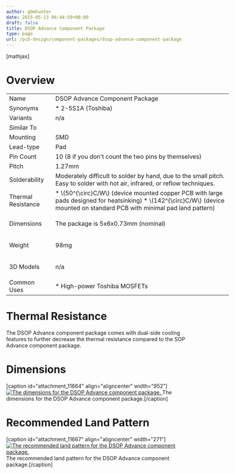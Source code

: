 ```yaml
---
author: gbmhunter
date: 2015-05-13 06:44:59+00:00
draft: false
title: DSOP Advance Component Package
type: page
url: /pcb-design/component-packages/dsop-advance-component-package
---
```


[mathjax]

# Overview

<table style="width: 600px;" ><tbody ><tr >
<td >Name
</td>
<td >DSOP Advance Component Package
</td></tr><tr >
<td >Synonyms
</td>
<td >  * 2-5S1A (Toshiba)
</td></tr><tr >
<td >Variants
</td>
<td >n/a
</td></tr><tr >
<td >Similar To
</td>
<td > 
</td></tr><tr >
<td >Mounting
</td>
<td >SMD
</td></tr><tr >
<td >Lead-type
</td>
<td >Pad
</td></tr><tr >
<td >Pin Count
</td>
<td >10 (8 if you don't count the two pins by themselves)
</td></tr><tr >
<td >Pitch
</td>
<td >1.27mm
</td></tr><tr >
<td >Solderability
</td>
<td >Moderately difficult to solder by hand, due to the small pitch. Easy to solder with hot air, infrared, or reflow techniques.
</td></tr><tr >
<td >Thermal Resistance
</td>
<td >  * \(50^{\circ}C/W\) (device mounted copper PCB with large pads designed for heatsinking)  * \(142^{\circ}C/W\) (device mounted on standard PCB with minimal pad land pattern)
</td></tr><tr >
<td >Dimensions
</td>
<td >

The package is 5x6x0.73mm (nominal)

</td></tr><tr >
<td >Weight
</td>
<td >

98mg

</td></tr><tr >
<td >3D Models
</td>
<td >

n/a

</td></tr><tr >
<td >Common Uses
</td>
<td >  * High-power Toshiba MOSFETs
</td></tr></tbody></table>

# Thermal Resistance

The DSOP Advance component package comes with dual-side cooling features to further decrease the thermal resistance compared to the SOP Advance component package.

# Dimensions

[caption id="attachment_11664" align="aligncenter" width="952"][![The dimensions for the DSOP Advance component package.](/images/2015/05/dsop-advance-component-package-dimensions.png)
](/images/2015/05/dsop-advance-component-package-dimensions.png) The dimensions for the DSOP Advance component package.[/caption]

# Recommended Land Pattern

[caption id="attachment_11667" align="aligncenter" width="271"][![The recommended land pattern for the DSOP Advance component package.](/images/2015/05/dsop-advance-component-package-recommended-land-pattern.png)
](/images/2015/05/dsop-advance-component-package-recommended-land-pattern.png) The recommended land pattern for the DSOP Advance component package.[/caption]
